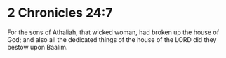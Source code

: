 # 2 Chronicles 24:7

For the sons of Athaliah, that wicked woman, had broken up the house of God; and also all the dedicated things of the house of the LORD did they bestow upon Baalim.